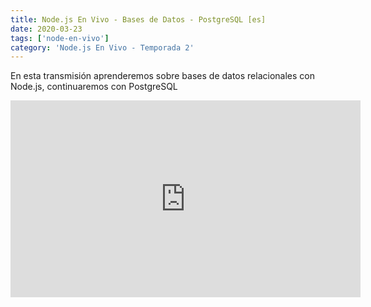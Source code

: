 ```yaml
---
title: Node.js En Vivo - Bases de Datos - PostgreSQL [es]
date: 2020-03-23
tags: ['node-en-vivo']
category: 'Node.js En Vivo - Temporada 2'
---
```

En esta transmisión aprenderemos sobre bases de datos relacionales con Node.js, continuaremos con PostgreSQL

<iframe class="mt-2" width="560" height="315" src="https://www.youtube.com/embed/JBuBNyeE9hI" title="YouTube video player" frameborder="0" allow="accelerometer; autoplay; clipboard-write; encrypted-media; gyroscope; picture-in-picture" allowfullscreen></iframe>
